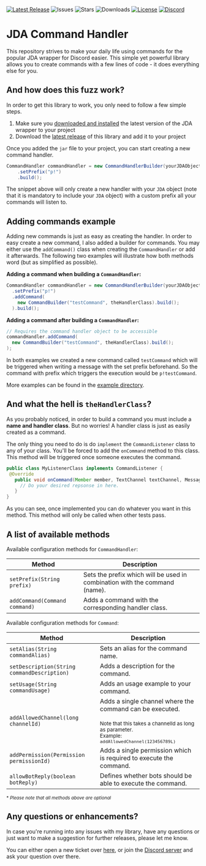 [![Latest Release](https://img.shields.io/github/v/release/StackOverNorth/JDA-Command-Handler?label=latest%20release
)](https://github.com/StackOverNorth/JDA-Command-Handler/releases/latest)
![Issues](https://img.shields.io/github/issues/StackOverNorth/JDA-Command-Handler)
![Stars](https://img.shields.io/github/stars/StackOverNorth/JDA-Command-Handler)
![Downloads](https://img.shields.io/github/downloads/StackOverNorth/JDA-Command-Handler/total?color=Light)
[![License](https://img.shields.io/github/license/StackOverNorth/JDA-Command-Handler)](https://github.com/StackOverNorth/JDA-Command-Handler/blob/master/LICENSE)
[![Discord](https://img.shields.io/discord/285623631042707457?color=%23738adb&label=%20&logo=Discord&logoColor=white
)](https://discordapp.com/invite/cGsQvTs)
# JDA Command Handler
This repository strives to make your daily life using commands for the popular JDA wrapper for Discord easier.
This simple yet powerful library allows you to create commands with a few lines of code - it does everything else
 for you.
 
## And how does this fuzz work?
In order to get this library to work, you only need to follow a few simple steps.
1. Make sure you [downloaded and installed](https://github.com/DV8FromTheWorld/JDA#download) the latest version of the JDA wrapper to your project
2. Download the [latest release](https://github.com/StackOverNorth/JDA-Command-Handler/releases/latest) of this
 library and add it to your project
 
Once you added the `jar` file to your project, you can start creating a new command handler.
```java
CommandHandler commandHandler = new CommandHandlerBuilder(yourJDAObject)
    .setPrefix("p!")
    .build();
```
The snippet above will only create a new handler with your `JDA` object (note that it is mandatory to include your
`JDA` object) with a custom prefix all your commands will listen to.

## Adding commands example
Adding new commands is just as easy as creating the handler. In order to easy create a new command, I also added a
 builder for commands. You may either use the `addCommand()` class when creating the `CommandHandler` or add it
  afterwards. The following two examples will illustrate how both methods word (but as simplified as possible).
  
**Adding a command when building a `CommandHandler`:**
```java
CommandHandler commandHandler = new CommandHandlerBuilder(yourJDAObject)
  .setPrefix("p!")
  .addCommand(
    new CommandBuilder("testCommand", theHandlerClass).build();
  ).build();
```
**Adding a command after building a `CommandHandler`:**
```java
// Requires the command handler object to be accessible
commandHandler.addCommand(
  new CommandBuilder("testCommand", theHandlerClass).build();
);
```
In both examples we created a new command called `testCommand` which will be triggered when writing a message with
 the set prefix beforehand. So the command with prefix which triggers the execution would be `p!testCommand`.
 
More examples can be found in the [example directory](https://github.com/StackOverNorth/JDA-Command-Handler/tree/master/src/examples/).
## And what the hell is `theHandlerClass`?
As you probably noticed, in order to build a command you must include a **name and handler class**. But no worries! A
 handler class is just as easily created as a command.
 
 The only thing you need to do is do `implement` the `CommandListener` class to any of your class. You'll be forced
  to add the `onCommand` method to this class. This method will be triggered once someone executes the command.
  
 ```java
public class MyListenerClass implements CommandListener {
  @Override
    public void onCommand(Member member, TextChannel textChannel, Message message) {
      // Do your desired repsonse in here.
    }
}
```
As you can see, once implemented you can do whatever you want in this method. This method will only be called when
 other tests pass.
 
## A list of available methods
Available configuration methods for `CommandHandler`:

Method | Description
------ | -----------
`setPrefix(String prefix)` | Sets the prefix which will be used in combination with the command (name).
`addCommand(Command command)` | Adds a command with the corresponding handler class.

Available configuration methods for `Command`:

Method | Description
------ | -----------
`setAlias(String commandAlias)` | Sets an alias for the command name.
`setDescription(String commandDescription)` | Adds a description for the command.
`setUsage(String commandUsage)` | Adds an usage example to your command.
`addAllowedChannel(long channelId)` | Adds a single channel where the command can be executed. <br><br><small>Note that this takes a channelId as long as parameter.<br>Example: `addAllowedChannel(123456789L)`</small>
`addPermission(Permission permissionId)` | Adds a single permission which is required to execute the command.
`allowBotReply(boolean botReply)` | Defines whether bots should be able to execute the command.
<small>* *Please note that all methods above are optional*</small>

## Any questions or enhancements?
In case you're running into any issues with my library, have any questions or just want to make a suggestion for
 further releases, please let me know.
 
 You can either open a new ticket over [here](https://github.com/StackOverNorth/JDA-Command-Handler/issues), or join
  the [Discord server](https://discordapp.com/invite/cGsQvTs) and ask your question over there.